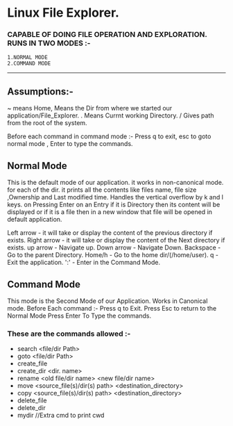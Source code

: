 # Linux File Explorer.
### CAPABLE OF DOING FILE OPERATION AND EXPLORATION. RUNS IN TWO MODES :-

    1.NORMAL MODE
    2.COMMAND MODE

***

                             
## Assumptions:-

\~ means Home, Means the Dir from where we started our application/File_Explorer.
. Means Currnt working Directory.
/ Gives path from the root of the system.

Before each command in command mode :- 
Press q to exit, 
esc to goto normal mode , 
Enter to type the commands.


## Normal Mode 

This is the default mode of our application.
it works in non-canonical mode.
for each of the dir. it prints all the contents like files name, file size ,Ownership and Last modified time.
Handles the vertical overflow by k and l keys.
on Pressing Enter on an Entry if it is Directory then its content will be displayed or if it is a file then in a new window that file will be opened in default application.

Left arrow - it will take or display the content of the previous directory if exists.
Right arrow - it will take or display the content of the Next directory if exists.
up arrow - Navigate up.
Down arrow - Navigate Down.
Backspace - Go to the parent Directory.
Home/h - Go to the home dir/(/home/user).
q - Exit the application.
':' - Enter in the Command Mode.


## Command Mode 

This mode is the Second Mode of our Application.
Works in Canonical mode.
Before Each command :-
Press q to Exit.
Press Esc to return to the Normal Mode
Press Enter To Type the commands.


### These are the commands allowed :-

- search <file/dir Path>
- goto <file/dir Path>
- create_file
- create_dir <dir. name>
- rename <old file/dir name> <new file/dir name>
- move <source_file(s)/dir(s) path> <destination_directory>
- copy <source_file(s)/dir(s) path> <destination_directory>
- delete_file
- delete_dir
- mydir //Extra cmd to print cwd



